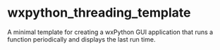 # wxpython_threading_template
A minimal template for creating a wxPython GUI application that runs a function periodically and displays the last run time.
